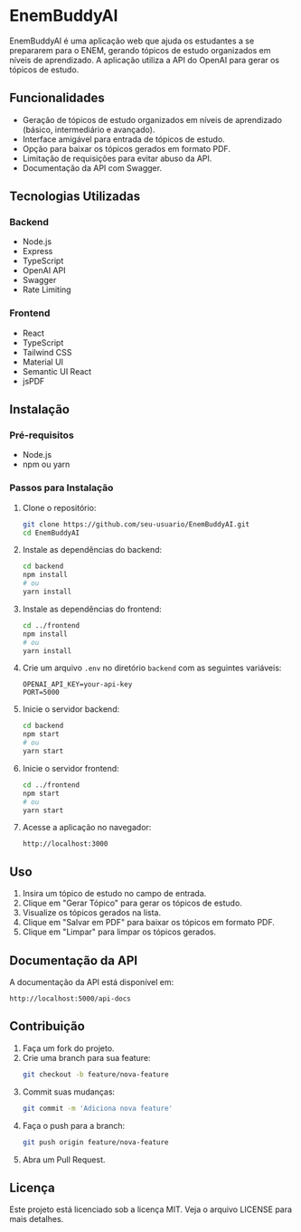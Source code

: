 # EnemBuddyAI

EnemBuddyAI é uma aplicação web que ajuda os estudantes a se prepararem para o ENEM, gerando tópicos de estudo organizados em níveis de aprendizado. A aplicação utiliza a API do OpenAI para gerar os tópicos de estudo.

## Funcionalidades

- Geração de tópicos de estudo organizados em níveis de aprendizado (básico, intermediário e avançado).
- Interface amigável para entrada de tópicos de estudo.
- Opção para baixar os tópicos gerados em formato PDF.
- Limitação de requisições para evitar abuso da API.
- Documentação da API com Swagger.

## Tecnologias Utilizadas

### Backend
- Node.js
- Express
- TypeScript
- OpenAI API
- Swagger
- Rate Limiting

### Frontend
- React
- TypeScript
- Tailwind CSS
- Material UI
- Semantic UI React
- jsPDF

## Instalação

### Pré-requisitos
- Node.js
- npm ou yarn

### Passos para Instalação

1. Clone o repositório:
   ```sh
   git clone https://github.com/seu-usuario/EnemBuddyAI.git
   cd EnemBuddyAI
   ```

2. Instale as dependências do backend:
   ```sh
   cd backend
   npm install
   # ou
   yarn install
   ```

3. Instale as dependências do frontend:
   ```sh
   cd ../frontend
   npm install
   # ou
   yarn install
   ```

4. Crie um arquivo `.env` no diretório `backend` com as seguintes variáveis:
   ```env
   OPENAI_API_KEY=your-api-key
   PORT=5000
   ```

5. Inicie o servidor backend:
   ```sh
   cd backend
   npm start
   # ou
   yarn start
   ```

6. Inicie o servidor frontend:
   ```sh
   cd ../frontend
   npm start
   # ou
   yarn start
   ```

7. Acesse a aplicação no navegador:
   ```
   http://localhost:3000
   ```

## Uso

1. Insira um tópico de estudo no campo de entrada.
2. Clique em "Gerar Tópico" para gerar os tópicos de estudo.
3. Visualize os tópicos gerados na lista.
4. Clique em "Salvar em PDF" para baixar os tópicos em formato PDF.
5. Clique em "Limpar" para limpar os tópicos gerados.

## Documentação da API

A documentação da API está disponível em:
```
http://localhost:5000/api-docs
```

## Contribuição

1. Faça um fork do projeto.
2. Crie uma branch para sua feature:
   ```sh
   git checkout -b feature/nova-feature
   ```
3. Commit suas mudanças:
   ```sh
   git commit -m 'Adiciona nova feature'
   ```
4. Faça o push para a branch:
   ```sh
   git push origin feature/nova-feature
   ```
5. Abra um Pull Request.

## Licença

Este projeto está licenciado sob a licença MIT. Veja o arquivo LICENSE para mais detalhes.
